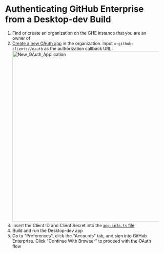 # Authenticating GitHub Enterprise from a Desktop-dev Build

1. Find or create an organization on the GHE instance that you are an owner of
1. [Create a new OAuth app](https://developer.github.com/apps/building-oauth-apps/creating-an-oauth-app/) in the organization. Input `x-github-client://oauth` as the authorization callback URL:
   <img width="558" alt="New_OAuth_Application" src="https://user-images.githubusercontent.com/7910250/63631725-2ffd8200-c5e0-11e9-92e4-b2e5b61d9c89.png">
1. Insert the Client ID and Client Secret into the [`app-info.ts` file](https://github.com/xixu-me/git-desktop/blob/e3991a8c73ab10ca12fcad23f7e367707051d985/app/app-info.ts#L28-L31)
1. Build and run the Desktop-dev app
1. Go to "Preferences", click the "Accounts" tab, and sign into GitHub Enterprise. Click "Continue With Browser" to proceed with the OAuth flow

